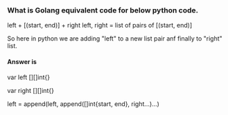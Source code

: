 ### What is Golang equivalent code for below python code.
left + [(start, end)] + right
left, right = list of pairs of [(start, end)]

So here in python we are adding "left" to a new list pair anf finally to "right" list.

#### Answer is
var left [][]int{}

var right [][]int{}

left = append(left, append([]int{start, end}, right...)...)








